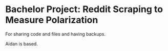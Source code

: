 # Bachelor Project: Reddit Scraping to Measure Polarization
For sharing code and files and having backups.

Aidan is based.
